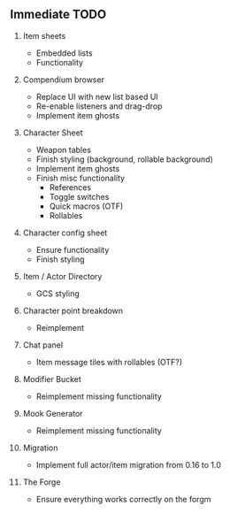 ## Immediate TODO

1. Item sheets

    - Embedded lists
    - Functionality

2. Compendium browser

    - Replace UI with new list based UI
    - Re-enable listeners and drag-drop
    - Implement item ghosts

3. Character Sheet

    - Weapon tables
    - Finish styling (background, rollable background)
    - Implement item ghosts
    - Finish misc functionality
        - References
        - Toggle switches
        - Quick macros (OTF)
        - Rollables

4. Character config sheet

    - Ensure functionality
    - Finish styling

5. Item / Actor Directory

    - GCS styling

6. Character point breakdown

    - Reimplement

7. Chat panel

    - Item message tiles with rollables (OTF?)

8. Modifier Bucket

    - Reimplement missing functionality

9. Mook Generator

    - Reimplement missing functionality

10. Migration

    - Implement full actor/item migration from 0.16 to 1.0

11. The Forge
    - Ensure everything works correctly on the forgm
